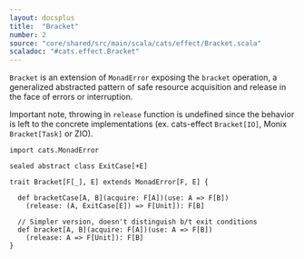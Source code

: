 ```yaml
---
layout: docsplus
title:  "Bracket"
number: 2
source: "core/shared/src/main/scala/cats/effect/Bracket.scala"
scaladoc: "#cats.effect.Bracket"
---
```


`Bracket` is an extension of `MonadError` exposing the `bracket`
operation, a generalized abstracted pattern of safe resource
acquisition and release in the face of errors or interruption.

Important note, throwing in `release` function is undefined since the behavior is left to the
concrete implementations (ex. cats-effect `Bracket[IO]`, Monix `Bracket[Task]` or ZIO).

```tut:silent
import cats.MonadError

sealed abstract class ExitCase[+E]

trait Bracket[F[_], E] extends MonadError[F, E] {

  def bracketCase[A, B](acquire: F[A])(use: A => F[B])
    (release: (A, ExitCase[E]) => F[Unit]): F[B]
   
  // Simpler version, doesn't distinguish b/t exit conditions
  def bracket[A, B](acquire: F[A])(use: A => F[B])
    (release: A => F[Unit]): F[B]
}
```

